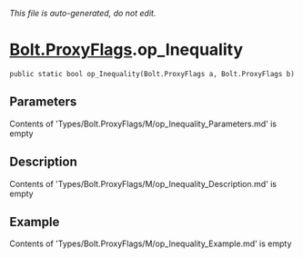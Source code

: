 *This file is auto-generated, do not edit.*

# [Bolt.ProxyFlags](Types/Bolt.ProxyFlags.md).op_Inequality
`public static bool op_Inequality(Bolt.ProxyFlags a, Bolt.ProxyFlags b)`
## Parameters
Contents of 'Types/Bolt.ProxyFlags/M/op_Inequality_Parameters.md' is empty
## Description
Contents of 'Types/Bolt.ProxyFlags/M/op_Inequality_Description.md' is empty
## Example
Contents of 'Types/Bolt.ProxyFlags/M/op_Inequality_Example.md' is empty
